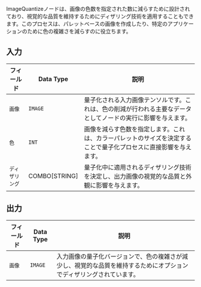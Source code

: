 ImageQuantizeノードは、画像の色数を指定された数に減らすために設計されており、視覚的な品質を維持するためにディザリング技術を適用することもできます。このプロセスは、パレットベースの画像を作成したり、特定のアプリケーションのために色の複雑さを減らすのに役立ちます。

## 入力

| フィールド   | Data Type | 説明                                                                       |
|-------------|-------------|-----------------------------------------------------------------------------------|
| `画像`     | `IMAGE`     | 量子化される入力画像テンソルです。これは、色の削減が行われる主要なデータとしてノードの実行に影響を与えます。 |
| `色`    | `INT`       | 画像を減らす色数を指定します。これは、カラーパレットのサイズを決定することで量子化プロセスに直接影響を与えます。 |
| `ディザリング`    | COMBO[STRING] | 量子化中に適用されるディザリング技術を決定し、出力画像の視覚的な品質と外観に影響を与えます。 |

## 出力

| フィールド | Data Type | 説明                                                                   |
|-----------|-------------|-------------------------------------------------------------------------------|
| `画像`   | `IMAGE`     | 入力画像の量子化バージョンで、色の複雑さが減少し、視覚的な品質を維持するためにオプションでディザリングされています。 |
